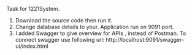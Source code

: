   Task for 1221System.
1) Download the source code then run it.
2) Change database details to your. Application run on 9091 port.
3) I added Swagger to give overview for APIs , instead of Postman. To connect swagger use following url: http://localhost:9091/swagger-ui/index.html
